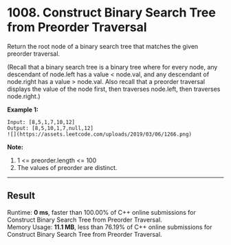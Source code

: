 # 1008. Construct Binary Search Tree from Preorder Traversal

Return the root node of a binary search tree that matches the given preorder traversal.  

(Recall that a binary search tree is a binary tree where for every node, any descendant of node.left has a value < node.val, and any descendant of node.right has a value > node.val.  Also recall that a preorder traversal displays the value of the node first, then traverses node.left, then traverses node.right.)  
 

**Example 1:**  

    Input: [8,5,1,7,10,12]
    Output: [8,5,10,1,7,null,12]
    ![](https://assets.leetcode.com/uploads/2019/03/06/1266.png)
 

**Note:**  

1. 1 <= preorder.length <= 100
2. The values of preorder are distinct.

---
## Result  

Runtime: **0 ms**, faster than 100.00% of C++ online submissions for Construct Binary Search Tree from Preorder Traversal.  
Memory Usage: **11.1 MB**, less than 76.19% of C++ online submissions for Construct Binary Search Tree from Preorder Traversal.  
